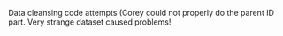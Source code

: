 Data cleansing code attempts
(Corey could not properly do the parent ID part. Very strange dataset caused problems!
